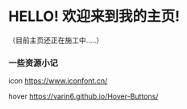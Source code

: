 # HELLO! 欢迎来到我的主页!

（目前主页还正在施工中.....）

### 一些资源小记
icon
https://www.iconfont.cn/

hover
https://varin6.github.io/Hover-Buttons/
